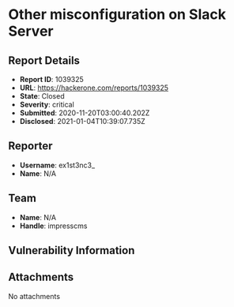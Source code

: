 # Other misconfiguration on Slack Server

## Report Details
- **Report ID**: 1039325
- **URL**: https://hackerone.com/reports/1039325
- **State**: Closed
- **Severity**: critical
- **Submitted**: 2020-11-20T03:00:40.202Z
- **Disclosed**: 2021-01-04T10:39:07.735Z

## Reporter
- **Username**: ex1st3nc3_
- **Name**: N/A

## Team
- **Name**: N/A
- **Handle**: impresscms

## Vulnerability Information


## Attachments
No attachments
